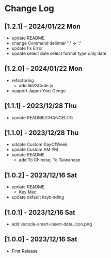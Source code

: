 # Change Log

## [1.2.1] - 2024/01/22 Mon
- update README
- change Command delimter '|' -> ':'
- update fix Error
- update select date select format type only date

## [1.2.0] - 2024/01/22 Mon
- refactoring
  - add libVSCode.js
- support Japan Year Gengo

## [1.1.1] - 2023/12/28 Thu
- update README/CHANGELOG

## [1.1.0] - 2023/12/28 Thu
- uddate Custom DayOfWeek
- update Custom AM PM
- update README
  - add To Chinese, To Taiwanese

## [1.0.2] - 2023/12/16 Sat
- update README
  - Key Mac
- update default keybinding

## [1.0.1] - 2023/12/16 Sat
- add vscode-smart-insert-date_icon.png

## [1.0.0] - 2023/12/16 Sat
- First Release
